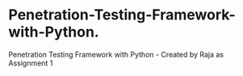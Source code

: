 # Penetration-Testing-Framework-with-Python.
Penetration Testing Framework with Python - Created by Raja as Assignment 1
